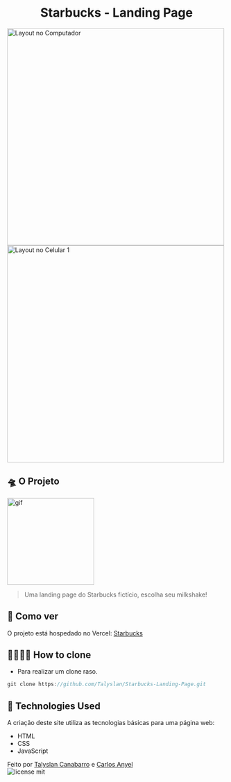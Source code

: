 <h1 align="center"> Starbucks - Landing Page </h1>

<img height="500" src="" alt="Layout no Computador" />
<img height="500" src="" alt="Layout no Celular 1" />

## 🛸 O Projeto
<img height="200" src="" alt="gif" />

<blockquote>Uma landing page do Starbucks fictício, escolha seu milkshake!</blockquote>

## 📌 Como ver

O projeto está hospedado no Vercel:
[Starbucks]()

## 👨‍👩‍👧‍👦 How to clone
- Para realizar um clone raso.
```javascript
git clone https://github.com/Talyslan/Starbucks-Landing-Page.git
```

## 🚀 Technologies Used

A criação deste site utiliza as tecnologias básicas para uma página web:

- HTML
- CSS
- JavaScript

Feito por <a href="https://github.com/Talyslan">Talyslan Canabarro</a>
e <a href="https://github.com/nyelkk">Carlos Anyel</a>
<br/>
<img src="https://img.shields.io/badge/license-MIT-8A2BE2" alt="license mit" />
